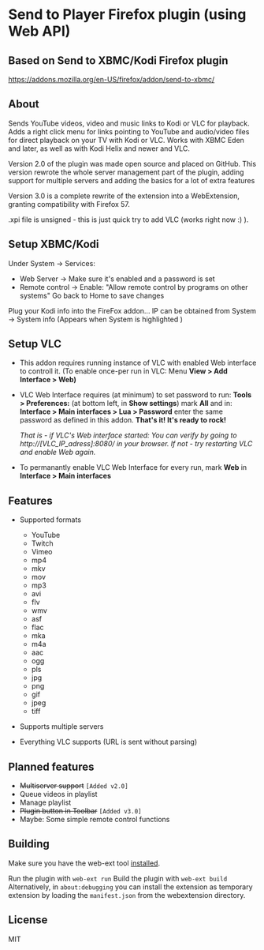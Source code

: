 # Send to Player Firefox plugin (using Web API)
## Based on Send to XBMC/Kodi Firefox plugin
https://addons.mozilla.org/en-US/firefox/addon/send-to-xbmc/

## About
Sends YouTube videos, video and music links to Kodi or VLC for playback. Adds a right click menu for links pointing to YouTube and audio/video files for direct playback on your TV with Kodi or VLC.
Works with XBMC Eden and later, as well as with Kodi Helix and newer and VLC.

Version 2.0 of the plugin was made open source and placed on GitHub.
This version rewrote the whole server management part of the plugin, adding support for multiple servers and adding the basics for a lot of extra features

Version 3.0 is a complete rewrite of the extension into a WebExtension, granting compatibility with Firefox 57.

.xpi file is unsigned - this is just quick try to add VLC (works right now :) ).

## Setup XBMC/Kodi
Under System -> Services: 
 * Web Server -> Make sure it's enabled and a password is set 
 * Remote control -> Enable: "Allow remote control by programs on other systems" 
Go back to Home to save changes

Plug your Kodi info into the FireFox addon... IP can be obtained from System -> System info (Appears when System is highlighted )

## Setup VLC
 * This addon requires running instance of VLC with enabled Web interface to controll it.
   (To enable once-per run in VLC: Menu **View > Add Interface > Web)**
 * VLC Web Interface requires (at minimum) to set password to run:
   **Tools > Preferences:**
   (at bottom left, in **Show settings**) mark **All** and in:
   **Interface > Main interfaces > Lua > Password**
   enter the same password as defined in this addon.
   **That's it! It's ready to rock!**

    _That is - if VLC's Web interface started: You can verify by going to http://[VLC_IP_adress]:8080/ in your browser. 
       If not - try restarting VLC and enable Web again._
   
 * To permanantly enable VLC Web Interface for every run, mark **Web** in
   **Interface > Main interfaces**


## Features

- Supported formats 

  * YouTube
  * Twitch
  * Vimeo
  * mp4
  * mkv
  * mov
  * mp3
  * avi
  * flv
  * wmv
  * asf
  * flac
  * mka
  * m4a
  * aac
  * ogg
  * pls
  * jpg
  * png
  * gif
  * jpeg
  * tiff

- Supports multiple servers

- Everything VLC supports (URL is sent without parsing)

## Planned features
* ~~Multiserver support~~ `[Added v2.0]`
* Queue videos in playlist
* Manage playlist
* ~~Plugin button in Toolbar~~ `[Added v3.0]`
* Maybe: Some simple remote control functions

## Building

Make sure you have the web-ext tool [installed](https://developer.mozilla.org/en-US/Add-ons/WebExtensions/Getting_started_with_web-ext).

Run the plugin with `web-ext run`
Build the plugin with `web-ext build`
Alternatively, in `about:debugging` you can install the extension as temporary extension by loading the `manifest.json` from the webextension directory.

## License

MIT
